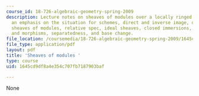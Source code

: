 ```yaml
---
course_id: 18-726-algebraic-geometry-spring-2009
description: Lecture notes on sheaves of modules over a locally ringed space, with
  an emphasis on the situation for schemes, direct and inverse image, quasicoherent
  sheaves of modules, relative spec, ideal sheaves, closed immersions, separated schemes
  and morphisms, separatedness, and base change.
file_location: /coursemedia/18-726-algebraic-geometry-spring-2009/1645cd9df8a4e354c707fb7187903baf_MIT18_726s09_lec07_modules.pdf
file_type: application/pdf
layout: pdf
title: 'Sheaves of modules '
type: course
uid: 1645cd9df8a4e354c707fb7187903baf

---
```

None
